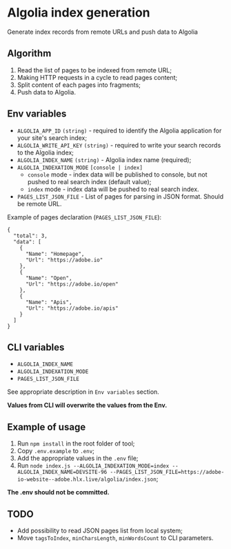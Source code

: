 # Algolia index generation

Generate index records from remote URLs and push data to Algolia

## Algorithm

1. Read the list of pages to be indexed from remote URL;
2. Making HTTP requests in a cycle to read pages content;
3. Split content of each pages into fragments;
4. Push data to Algolia.

## Env variables

- `ALGOLIA_APP_ID` `(string)` - required to identify the Algolia application for your site's search index;
- `ALGOLIA_WRITE_API_KEY` `(string)` - required to write your search records to the Algolia index;
- `ALGOLIA_INDEX_NAME` `(string)` - Algolia index name (required);
- `ALGOLIA_INDEXATION_MODE` `[console | index]`
  - `console` mode - index data will be published to console, but not pushed to real search index (default value);
  - `index` mode - index data will be pushed to real search index.
- `PAGES_LIST_JSON_FILE` - List of pages for parsing in JSON format. Should be remote URL.

Example of pages declaration (`PAGES_LIST_JSON_FILE`):

```
{
  "total": 3,
  "data": [
    {
      "Name": "Homepage",
      "Url": "https://adobe.io"
    },
    {
      "Name": "Open",
      "Url": "https://adobe.io/open"
    },
    {
      "Name": "Apis",
      "Url": "https://adobe.io/apis"
    }
  ]
}
```

## CLI variables

- `ALGOLIA_INDEX_NAME`
- `ALGOLIA_INDEXATION_MODE`
- `PAGES_LIST_JSON_FILE`

See appropriate description in `Env variables` section.

**Values from CLI will overwrite the values from the Env.**

## Example of usage

1. Run `npm install` in the root folder of tool;
2. Copy `.env.example` to `.env`;
3. Add the appropriate values in the `.env` file;
4. Run `node index.js --ALGOLIA_INDEXATION_MODE=index --ALGOLIA_INDEX_NAME=DEVSITE-96 --PAGES_LIST_JSON_FILE=https://adobe-io-website--adobe.hlx.live/algolia/index.json`;

**The .env should not be committed.**

## TODO

- Add possibility to read JSON pages list from local system;
- Move `tagsToIndex`, `minCharsLength`, `minWordsCount` to CLI parameters.
